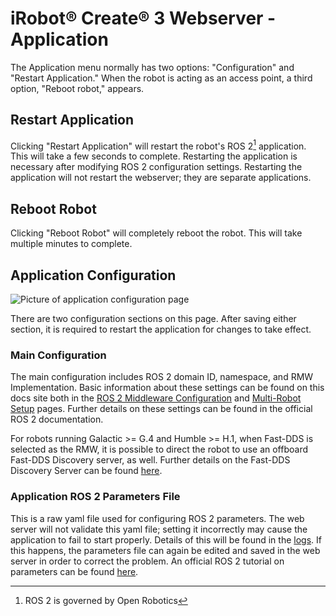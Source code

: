 # iRobot® Create® 3 Webserver - Application
The Application menu normally has two options: "Configuration" and "Restart Application."
When the robot is acting as an access point, a third option, "Reboot robot," appears.

## Restart Application
Clicking "Restart Application" will restart the robot's ROS 2[^1] application.
This will take a few seconds to complete.
Restarting the application is necessary after modifying ROS 2 configuration settings.
Restarting the application will not restart the webserver; they are separate applications.

## Reboot Robot
Clicking "Reboot Robot" will completely reboot the robot.
This will take multiple minutes to complete.

## Application Configuration
![Picture of application configuration page](data/app-config.png)

There are two configuration sections on this page.
After saving either section, it is required to restart the application for changes to take effect.

### Main Configuration
The main configuration includes ROS 2 domain ID, namespace, and RMW Implementation.
Basic information about these settings can be found on this docs site both in the [ROS 2 Middleware Configuration](../../setup/xml-config) and [Multi-Robot Setup](../../setup/multi-robot) pages.
Further details on these settings can be found in the official ROS 2 documentation.

For robots running Galactic >= G.4 and Humble >= H.1, when Fast-DDS is selected as the RMW, it is possible to direct the robot to use an offboard Fast-DDS Discovery server, as well.
Further details on the Fast-DDS Discovery Server can be found [here](https://fast-dds.docs.eprosima.com/en/latest/fastdds/ros2/discovery_server/ros2_discovery_server.html).

### Application ROS 2 Parameters File
This is a raw yaml file used for configuring ROS 2 parameters.
The web server will not validate this yaml file; setting it incorrectly may cause the application to fail to start properly.
Details of this will be found in the [logs](../webserver/logs.md).
If this happens, the parameters file can again be edited and saved in the web server in order to correct the problem.
An official ROS 2 tutorial on parameters can be found [here](https://docs.ros.org/en/galactic/Tutorials/Beginner-CLI-Tools/Understanding-ROS2-Parameters/Understanding-ROS2-Parameters.html).

[^1]: ROS 2 is governed by Open Robotics
[^2]: All other trademarks mentioned are the property of their respective owners.
